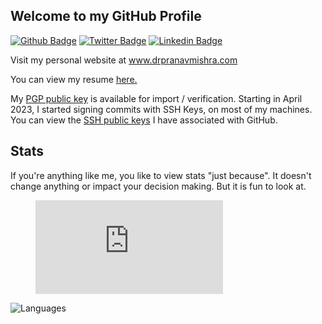 ## Welcome to my GitHub Profile

[![Github Badge](https://img.shields.io/badge/-pranavmishra90-grey?style=flat&logo=github&logoColor=white&link=https://github.com/pranavmishra90/)](https://www.github.com/pranavmishra90/) [![Twitter Badge](https://img.shields.io/badge/-drpranavmishra-00acee?style=flat&logo=twitter&logoColor=white&link=https://twitter.com/drpranavmishra/)](https://www.twitter.com/drpranavmishra/) [![Linkedin Badge](https://img.shields.io/badge/-drpranavmishra-0072b1?style=flat&logo=Linkedin&logoColor=white&link=https://www.linkedin.com/in/drpranavmishra/)](https://www.linkedin.com/in/drpranavmishra/)  

Visit my personal website at www.drpranavmishra.com

<p align='left'> You can view my resume <a href='https://www.drpranavmishra.com/wp-content/uploads/cv/Pranav%20Mishra%20Curriculum%20Vitae.pdf' target=_blank><u>here</u>.</a></p>

My [PGP public key](./pgp/pranav-mishra-public.key) is available for import / verification. Starting in April 2023, I started signing commits with SSH Keys, on most of my machines. You can view the [SSH public keys](https://github.com/pranavmishra90.keys) I have associated with GitHub.



## Stats
If you're anything like me, you like to view stats "just because". It doesn't change anything or impact your decision making. But it is fun to look at.

<figure><embed src="https://wakatime.com/share/@pranavmishra90/ba42389a-e04d-4f08-95df-043e86abdb00.svg"></embed></figure>

![Languages](https://wakatime.com/share/@pranavmishra90/9b65d84c-038a-479c-9194-f1f1f55550a9.svg)
<!-- Self-hosted api is not pulling -->

<!-- [![Top Langs](https://github-readme-stats-pm0102.vercel.app/api/top-langs/?username=pranavmishra90&layout=compact&langs_count=6)](https://github.com/pranavmishra90/github-readme-stats)
<p align=left> <img src=https://komarev.com/ghpvc/?username=pranavmishra90 alt=pranavmishra90 /> </p> -->


